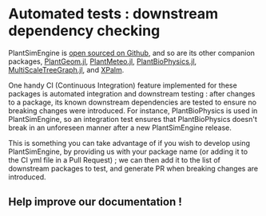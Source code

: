 # Automated tests : downstream dependency checking

PlantSimEngine is [open sourced on Github](https://github.com/VirtualPlantLab/PlantSimEngine.jl), and so are its other companion packages, [PlantGeom.jl](https://github.com/VEZY/PlantGeom.jl), [PlantMeteo.jl](https://github.com/VEZY/PlantMeteo.jl), [PlantBioPhysics.jl](https://github.com/VEZY/PlantBioPhysics.jl), [MultiScaleTreeGraph.jl](https://github.com/VEZY/MultiScaleTreeGraph.jl), and [XPalm](https://github.com/PalmStudio/XPalm.jl).

One handy CI (Continuous Integration) feature implemented for these packages is automated integration and downstream testing : after changes to a package, its known downstream dependencies are tested to ensure no breaking changes were introduced. For instance, PlantBioPhysics is used in PlantSimEngine, so an integration test ensures that PlantBioPhysics doesn't break in an unforeseen manner after a new PlantSimEngine release.

This is something you can take advantage of if you wish to develop using PlantSimEngine, by providing us with your package name (or adding it to the CI yml file in a Pull Request) ; we can then add it to the list of downstream packages to test, and generate PR when breaking changes are introduced.

## Help improve our documentation !
